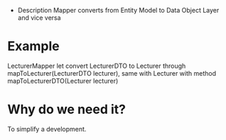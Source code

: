 - Description
Mapper converts from Entity Model to Data Object Layer and vice versa

# Example
LecturerMapper let convert LecturerDTO to Lecturer through mapToLecturer(LecturerDTO lecturer), same with Lecturer with method mapToLecturerDTO(Lecturer lecturer)

# Why do we need it?
To simplify a development.